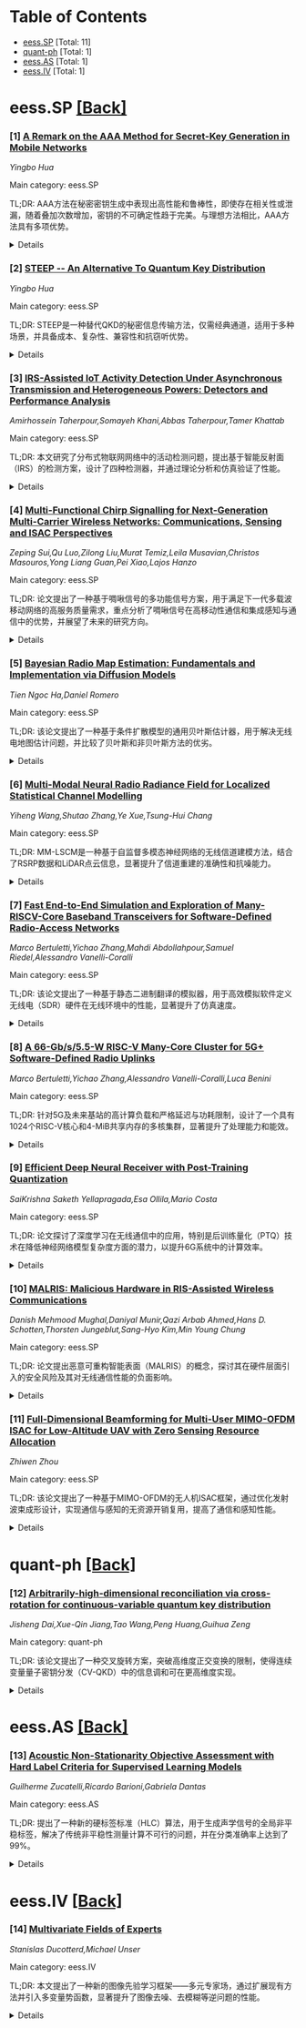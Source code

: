 <div id=toc></div>

# Table of Contents

- [eess.SP](#eess.SP) [Total: 11]
- [quant-ph](#quant-ph) [Total: 1]
- [eess.AS](#eess.AS) [Total: 1]
- [eess.IV](#eess.IV) [Total: 1]


<div id='eess.SP'></div>

# eess.SP [[Back]](#toc)

### [1] [A Remark on the AAA Method for Secret-Key Generation in Mobile Networks](https://arxiv.org/abs/2508.05801)
*Yingbo Hua*

Main category: eess.SP

TL;DR: AAA方法在秘密密钥生成中表现出高性能和鲁棒性，即使存在相关性或泄漏，随着叠加次数增加，密钥的不可确定性趋于完美。与理想方法相比，AAA方法具有多项优势。


<details>
  <summary>Details</summary>
Motivation: 研究AAA方法在秘密密钥生成中的性能，尤其是在存在相关性和泄漏情况下的鲁棒性，并与理想方法进行对比。

Method: 通过理论分析展示AAA方法的性能，比较其与基于互易信道估计的理想方法。

Result: AAA方法在叠加次数趋于无穷时，密钥不可确定性趋于完美，且相比理想方法具有优势。

Conclusion: AAA方法在秘密密钥生成中具有高性能、鲁棒性和实际优势。

Abstract: A broadly applicable method for secret-key generation is named for its
accumulative, adaptable and additive (AAA) properties. This paper first shows a
robustness of its performance. Namely, even if there is an inter correlation or
a leakage caused intra correlation among the superimposed packets, provided
there is a nonzero probability for each packet to be missed in full or in part
by Eve, then the equivocation of the key generated by the AAA method always
becomes perfect as the number of superpositions becomes infinite. Also shown in
this paper is a comparison between the AAA method and an ideal method based on
reciprocal channel estimation, which reveals several advantages of the AAA
method.

</details>


### [2] [STEEP -- An Alternative To Quantum Key Distribution](https://arxiv.org/abs/2508.05882)
*Yingbo Hua*

Main category: eess.SP

TL;DR: STEEP是一种替代QKD的秘密信息传输方法，仅需经典通道，适用于多种场景，并具备成本、复杂性、兼容性和抗窃听优势。


<details>
  <summary>Details</summary>
Motivation: 研究STEEP的目的是提供一种无需量子通道的秘密信息传输方案，以解决QKD对量子通道的需求及其带来的成本和复杂性。

Method: STEEP通过回响加密探针实现秘密信息传输，仅依赖经典或非量子通道。

Result: 研究表明，STEEP在许多实际场景（如空中信道或海底光缆）中能提供足够的保密率，支持一次性密码本加密。

Conclusion: STEEP在成本、复杂性、兼容性和抗窃听能力方面优于QKD，是一种有潜力的替代方案。

Abstract: Secret-message transmission by echoing encrypted probes (STEEP) is discussed
as an alternative to quantum key distribution (QKD). The former only needs
classic or non-quantum channels while the latter needs both quantum and classic
channels for secret-key generation. STEEP is shown to yield a secrecy rate
sufficient for one-time pads encryption in many practical situations including
in-air channels or undersea optical cables. Other advantages of STEEP over QKD
include cost, complexity, compatibility, and robustness against constant
eavesdropping.

</details>


### [3] [IRS-Assisted IoT Activity Detection Under Asynchronous Transmission and Heterogeneous Powers: Detectors and Performance Analysis](https://arxiv.org/abs/2508.05959)
*Amirhossein Taherpour,Somayeh Khani,Abbas Taherpour,Tamer Khattab*

Main category: eess.SP

TL;DR: 本文研究了分布式物联网网络中的活动检测问题，提出基于智能反射面（IRS）的检测方案，设计了四种检测器，并通过理论分析和仿真验证了性能。


<details>
  <summary>Details</summary>
Motivation: 解决物联网网络中设备异步传输和异构功率导致的活动检测难题，并探索IRS在提升检测可靠性中的作用。

Method: 将检测问题建模为二元假设检验，开发了四种检测器（包括最优检测器和三种计算高效检测器），并推导了检测概率和虚警概率的闭式表达式。

Result: 通过仿真验证了理论分析结果，并评估了天线数、样本数、用户数和IRS单元数等关键参数对检测性能的影响。

Conclusion: 该框架在理论最优性和实现实用性之间取得了平衡，为6G系统中的IRS辅助物联网网络提供了可扩展的解决方案。

Abstract: This paper addresses the problem of activity detection in distributed
Internet of Things (IoT) networks, where devices employ asynchronous
transmissions with heterogeneous power levels to report their local
observations. The system leverages an intelligent reflecting surface (IRS) to
enhance detection reliability, with optional incorporation of a direct
line-of-sight (LoS) path. We formulate the detection problem as a binary
hypothesis test and develop four detectors: an optimal detector alongside three
computationally efficient detectors designed for practical scenarios with
different levels of prior knowledge about noise variance, channel state
information, and device transmit powers. For each detector, we derive
closed-form expressions for both detection and false alarm probabilities,
establishing theoretical performance benchmarks. Extensive simulations validate
our analytical results and systematically evaluate the impact of key system
parameters including the number of antennas, samples, users, and IRS elements
on detection performance. The proposed framework effectively bridges
theoretical optimality with implementation practicality, providing a scalable
solution for IRS-assisted IoT networks in emerging 6G systems.

</details>


### [4] [Multi-Functional Chirp Signalling for Next-Generation Multi-Carrier Wireless Networks: Communications, Sensing and ISAC Perspectives](https://arxiv.org/abs/2508.06022)
*Zeping Sui,Qu Luo,Zilong Liu,Murat Temiz,Leila Musavian,Christos Masouros,Yong Liang Guan,Pei Xiao,Lajos Hanzo*

Main category: eess.SP

TL;DR: 论文提出了一种基于啁啾信号的多功能信号方案，用于满足下一代多载波移动网络的高服务质量需求，重点分析了啁啾信号在高移动性通信和集成感知与通信中的优势，并展望了未来的研究方向。


<details>
  <summary>Details</summary>
Motivation: 下一代多载波移动网络对服务质量的要求越来越高，需要设计高效、灵活、可靠的信号方案以应对复杂的无线环境。啁啾信号因其在双选择性信道中的鲁棒性而成为一种有潜力的候选方案。

Method: 研究采用了啁啾信号序列（如Zadoff-Chu序列）与波形（如啁啾扩频和频率调制连续波雷达）的结合，提出了一个多功能的啁啾多载波波形框架。同时，还考虑了从FMCW到仿射频分复用（AFDM）等多种啁啾波形。

Result: 研究表明，基于啁啾信号的波形能够支持可靠的高移动性通信和集成感知与通信（ISAC），展现出显著的优势。

Conclusion: 论文总结了啁啾信号在多载波移动网络中的应用潜力，并提出了未来啁啾信号设计的几个新兴研究方向。

Abstract: To meet the increasingly demanding quality-of-service requirements of the
next-generation multi-carrier mobile networks, it is essential to design
multi-functional signalling schemes facilitating efficient, flexible, and
reliable communication and sensing in complex wireless environments. As a
compelling candidate, we advocate chirp signalling, beneficially amalgamating
sequences (e.g., Zadoff-Chu sequences) with waveforms (e.g., chirp spread
spectrum and frequency-modulated continuous wave (FMCW) radar), given their
resilience against doubly selective channels. Besides chirp sequences, a wide
range of chirp waveforms is considered, ranging from FMCW to affine
frequency-division multiplexing (AFDM), to create a promising chirp
multicarrier waveform. This study also highlights the advantages of such
waveforms in supporting reliable high-mobility communications, plus integrated
sensing and communications (ISAC). Finally, we outline several emerging
research directions for chirp signalling designs.

</details>


### [5] [Bayesian Radio Map Estimation: Fundamentals and Implementation via Diffusion Models](https://arxiv.org/abs/2508.06037)
*Tien Ngoc Ha,Daniel Romero*

Main category: eess.SP

TL;DR: 该论文提出了一种基于条件扩散模型的通用贝叶斯估计器，用于解决无线电地图估计问题，并比较了贝叶斯和非贝叶斯方法的优劣。


<details>
  <summary>Details</summary>
Motivation: 现有的大多数无线电地图估计（RME）方法采用非贝叶斯视角，而贝叶斯方法主要关注地图本身的估计。本文旨在提出一种更通用的贝叶斯框架，以确定给定测量后的地图后验分布。

Method: 论文提出了一种基于条件扩散模型的通用贝叶斯估计器，能够处理不确定性并支持标准贝叶斯估计。同时，通过仅训练功率估计，实现对任意地图功能的最小均方误差估计。

Result: 通过分析和数值对比，论文确定了贝叶斯方法在特定情况下的优势。

Conclusion: 论文表明，贝叶斯方法在不确定性处理和功能估计方面具有优势，并提供了通用解决方案。

Abstract: Radio map estimation (RME) is the problem of inferring the value of a certain
metric (e.g. signal power) across an area of interest given a collection of
measurements. While most works tackle this problem from a purely non-Bayesian
perspective, some Bayesian estimators have been proposed. However, the latter
focus on estimating the map itself, the Bayesian standpoint is adopted mainly
to exploit prior information or to capture uncertainty. This paper pursues a
more general formulation, where the goal is to determine the posterior
distribution of the map given the measurements. Besides handling uncertainty
and allowing standard Bayesian estimates, solving this problem is seen to
enable minimum mean square error estimation of arbitrary map functionals (e.g.
capacity, bit error rate, or coverage area to name a few) while training only
for power estimation. A general Bayesian estimator is proposed based on
conditional diffusion models and both the Bayesian and non-Bayesian paradigms
are compared analytically and numerically to determine when the Bayesian
approach is preferable.

</details>


### [6] [Multi-Modal Neural Radio Radiance Field for Localized Statistical Channel Modelling](https://arxiv.org/abs/2508.06054)
*Yiheng Wang,Shutao Zhang,Ye Xue,Tsung-Hui Chang*

Main category: eess.SP

TL;DR: MM-LSCM是一种基于自监督多模态神经网络的无线信道建模方法，结合了RSRP数据和LiDAR点云信息，显著提升了信道重建的准确性和抗噪能力。


<details>
  <summary>Details</summary>
Motivation: 传统LSCM方法仅依赖RSRP数据，无法充分建模影响信号传播的环境结构，限制了网络优化的效果。

Method: 提出一种双分支神经网络架构，整合RSRP和LiDAR点云数据，利用基于体积渲染的多模态合成和环境障碍对齐，并通过自监督训练避免高成本标注数据。

Result: 实验结果显示，MM-LSCM在信道重建准确性和抗噪能力上远超传统方法。

Conclusion: MM-LSCM为现实无线网络优化提供了一种高效且经济的解决方案。

Abstract: This paper presents MM-LSCM, a self-supervised multi-modal neural radio
radiance field framework for localized statistical channel modeling (LSCM) for
next-generation network optimization. Traditional LSCM methods rely solely on
RSRP data, limiting their ability to model environmental structures that affect
signal propagation. To address this, we propose a dual-branch neural
architecture that integrates RSRP data and LiDAR point cloud information,
enhancing spatial awareness and predictive accuracy. MM-LSCM leverages
volume-rendering-based multi-modal synthesis to align radio propagation with
environmental obstacles and employs a self-supervised training approach,
eliminating the need for costly labeled data. Experimental results demonstrate
that MM-LSCM significantly outperforms conventional methods in channel
reconstruction accuracy and robustness to noise, making it a promising solution
for real-world wireless network optimization.

</details>


### [7] [Fast End-to-End Simulation and Exploration of Many-RISCV-Core Baseband Transceivers for Software-Defined Radio-Access Networks](https://arxiv.org/abs/2508.06141)
*Marco Bertuletti,Yichao Zhang,Mahdi Abdollahpour,Samuel Riedel,Alessandro Vanelli-Coralli*

Main category: eess.SP

TL;DR: 该论文提出了一种基于静态二进制翻译的模拟器，用于高效模拟软件定义无线电（SDR）硬件在无线环境中的性能，显著提升了仿真速度。


<details>
  <summary>Details</summary>
Motivation: 随着无线带宽需求的快速增长，需要高性能基带处理基础设施来支持不断演进的无线标准和技术。

Method: 作者提出了一种结合静态二进制翻译和快速近似时序模型的模拟器，并与无线信道模型耦合，用于模拟1024个RISC-V核心集群上最关键的物理层函数。

Result: 该框架在单线程上模拟5G OFDM符号检测时间为9.5秒至3分钟（比RTL模拟快三个数量级），并可并行扩展到128线程，速度提升73-121倍。

Conclusion: 该设计框架能够高效验证SDR硬件功能并分析端到端性能，为高性能基带处理提供支持。

Abstract: The fast-rising demand for wireless bandwidth requires rapid evolution of
high-performance baseband processing infrastructure. Programmable many-core
processors for software-defined radio (SDR) have emerged as high-performance
baseband processing engines, offering the flexibility required to capture
evolving wireless standards and technologies. This trend must be supported by a
design framework enabling functional validation and end-to-end performance
analysis of SDR hardware within realistic radio environment models. We propose
a static binary translation based simulator augmented with a fast, approximate
timing model of the hardware and coupled to wireless channel models to simulate
the most performance-critical physical layer functions implemented in software
on a many (1024) RISC-V cores cluster customized for SDR. Our framework
simulates the detection of a 5G OFDM-symbol on a server-class processor in
9.5s-3min, on a single thread, depending on the input MIMO size (three orders
of magnitude faster than RTL simulation). The simulation is easily parallelized
to 128 threads with 73-121x speedup compared to a single thread.

</details>


### [8] [A 66-Gb/s/5.5-W RISC-V Many-Core Cluster for 5G+ Software-Defined Radio Uplinks](https://arxiv.org/abs/2508.06176)
*Marco Bertuletti,Yichao Zhang,Alessandro Vanelli-Coralli,Luca Benini*

Main category: eess.SP

TL;DR: 针对5G及未来基站的高计算负载和严格延迟与功耗限制，设计了一个具有1024个RISC-V核心和4-MiB共享内存的多核集群，显著提升了处理能力和能效。


<details>
  <summary>Details</summary>
Motivation: 5G及未来基站面临物理层计算负载增加、延迟和功耗受限的挑战，同时需要高度的可编程性和可重构性以支持快速部署和标准演进。

Method: 采用1024个简化的RISC-V核心，配备领域特定的浮点扩展和4-MiB共享内存，为5G物理上行共享信道（PUSCH）提供软件定义处理能力。

Result: 吞吐量比现有ASIPs高10倍，能效达2-41 Gb/s/W，PUSCH处理在1.7 ms内完成，功耗低于6 W，能效为12 Gb/s/W。

Conclusion: 设计的多核集群在5G基站处理中表现优异，满足了高吞吐量和能效需求，适用于快速发展的5G标准。

Abstract: Following the scale-up of new radio (NR) complexity in 5G and beyond, the
physical layer's computing load on base stations is increasing under a strictly
constrained latency and power budget; base stations must process > 20-Gb/s
uplink wireless data rate on the fly, in < 10 W. At the same time, the
programmability and reconfigurability of base station components are the key
requirements; it reduces the time and cost of new networks' deployment, it
lowers the acceptance threshold for industry players to enter the market, and
it ensures return on investments in a fast-paced evolution of standards. In
this article, we present the design of a many-core cluster for 5G and beyond
base station processing. Our design features 1024, streamlined RISC-V cores
with domain-specific FP extensions, and 4-MiB shared memory. It provides the
necessary computational capabilities for software-defined processing of the
lower physical layer of 5G physical uplink shared channel (PUSCH), satisfying
high-end throughput requirements (66 Gb/s for a transition time interval (TTI),
9.4-302 Gb/s depending on the processing stage). The throughput metrics for the
implemented functions are ten times higher than in state-of-the-art (SoTA)
application-specific instruction processors (ASIPs). The energy efficiency on
key NR kernels (2-41 Gb/s/W), measured at 800 MHz, 25 {\deg}C, and 0.8 V, on a
placed and routed instance in 12-nm CMOS technology, is competitive with SoTA
architectures. The PUSCH processing runs end-to-end on a single cluster in 1.7
ms, at <6-W average power consumption, achieving 12 Gb/s/W.

</details>


### [9] [Efficient Deep Neural Receiver with Post-Training Quantization](https://arxiv.org/abs/2508.06275)
*SaiKrishna Saketh Yellapragada,Esa Ollila,Mario Costa*

Main category: eess.SP

TL;DR: 论文探讨了深度学习在无线通信中的应用，特别是后训练量化（PTQ）技术在降低神经网络模型复杂度方面的潜力，以提升6G系统中的计算效率。


<details>
  <summary>Details</summary>
Motivation: 由于深度学习在无线通信中的优越性能，尤其是在块错误率（BLER）方面的显著提升，但其高计算复杂性和资源需求限制了在边缘系统中的应用。因此，需要高效的技术如PTQ来满足5G和6G的实时处理需求。

Method: 采用对称均匀量化方法，对神经接收器应用逐张量（per-tensor）和逐通道（per-channel）的后训练量化（PTQ），以降低模型的位宽度，从而提升计算效率。

Result: 8位逐通道量化保持了与全精度模型相当的BLER性能，而4位量化显示出潜力，但需要进一步优化以实现目标BLER水平。

Conclusion: 超低位宽PTQ在6G系统中部署高效神经接收器方面具有显著潜力，能够平衡性能与计算资源需求。

Abstract: Deep learning has recently garnered significant interest in wireless
communications due to its superior performance compared to traditional
model-based algorithms. Deep convolutional neural networks (CNNs) have
demonstrated notable improvements in block error rate (BLER) under various
channel models and mobility scenarios. However, the high computational
complexity and resource demands of deep CNNs pose challenges for deployment in
resource-constrained edge systems. The 3rd Generation Partnership Project
(3GPP) Release 20 highlights the pivotal role of artificial intelligence (AI)
integration in enabling advanced radio-access networks for 6G systems. The hard
real-time processing demands of 5G and 6G require efficient techniques such as
post-training quantization (PTQ), quantization-aware training (QAT), pruning,
and hybrid approaches to meet latency requirements. In this paper, we focus on
PTQ to reduce model complexity by lowering the bit-width of weights, thereby
enhancing computational efficiency. Our analysis employs symmetric uniform
quantization, applying both per-tensor and per-channel PTQ to a neural receiver
achieving performance comparable to full-precision models. Specifically, 8-bit
per-channel quantization maintains BLER performance with minimal degradation,
while 4-bit quantization shows great promise but requires further optimization
to achieve target BLER levels. These results highlight the potential of
ultra-low bitwidth PTQ for efficient neural receiver deployment in 6G systems.

</details>


### [10] [MALRIS: Malicious Hardware in RIS-Assisted Wireless Communications](https://arxiv.org/abs/2508.06340)
*Danish Mehmood Mughal,Daniyal Munir,Qazi Arbab Ahmed,Hans D. Schotten,Thorsten Jungeblut,Sang-Hyo Kim,Min Young Chung*

Main category: eess.SP

TL;DR: 论文提出恶意可重构智能表面（MALRIS）的概念，探讨其在硬件层面引入的安全风险及其对无线通信性能的负面影响。


<details>
  <summary>Details</summary>
Motivation: 揭示可重构智能表面（RIS）在被动操作下可能因硬件被篡改或恶意控制而引发的安全威胁，以提高未来无线网络的安全性和可信度。

Method: 通过建模两种典型攻击（功率分割和单元分割），在仿真环境中评估其对RIS辅助系统的性能影响。

Result: 仿真结果表明，即使硬件部分被攻陷，也会显著降低误码率、吞吐量和保密性等关键性能指标。

Conclusion: 研究强调了硬件安全的重要性，呼吁在部署RIS时加强安全防护措施。

Abstract: Reconfigurable intelligent surfaces (RIS) enhance wireless communication by
dynamically shaping the propagation environment, but their integration
introduces hardware-level security risks. This paper presents the concept of
Malicious RIS (MALRIS), where compromised components behave adversarially, even
under passive operation. The focus of this work is on practical threats such as
manufacturing time tampering, malicious firmware, and partial element control.
Two representative attacks, power-splitting and element-splitting, are modeled
to assess their impact. Simulations in a RIS-assisted system reveal that even a
limited hardware compromise can significantly degrade performance metrics such
as bit error rate, throughput, and secrecy metrics. By exposing this overlooked
threat surface, this work aims to promote awareness and support secure,
trustworthy RIS deployment in future wireless networks.

</details>


### [11] [Full-Dimensional Beamforming for Multi-User MIMO-OFDM ISAC for Low-Altitude UAV with Zero Sensing Resource Allocation](https://arxiv.org/abs/2508.06428)
*Zhiwen Zhou*

Main category: eess.SP

TL;DR: 该论文提出了一种基于MIMO-OFDM的无人机ISAC框架，通过优化发射波束成形设计，实现通信与感知的无资源开销复用，提高了通信和感知性能。


<details>
  <summary>Details</summary>
Motivation: 无人机在低空经济中具有广泛应用，但传统ISAC系统由于专用感知资源分配导致通信效率低下，亟需一种高效的无资源开销感知方案。

Method: 提出了一种MIMO-OFDM-ISAC框架，通过设计满足通信和感知需求的波束成形，并引入低复杂度目标搜索与超分辨率感知算法。

Result: 仿真结果显示，该框架显著提升了通信总速率和感知性能（分辨率、无模糊范围和准确性）。

Conclusion: 该研究为未来支持低空无人机的ISAC系统提供了一种高效解决方案，具有实际应用潜力。

Abstract: Low-altitude unmanned aerial vehicles (UAVs) are expected to play an
important role for low-altitude economy with a wide range of applications like
precise agriculture, aerial delivery and surveillance. Integrated sensing and
communication (ISAC) is a key technology to enable the large-scale deployment
and routine usage of UAVs by providing both communication and sensing services
efficiently. For UAV ISAC systems, as UAV often acts as both a communication
user equipment (UE) and a sensing target, traditional ISAC systems that usually
allocate dedicated TF resources for sensing are inefficient due to the severe
degradation of communication spectral efficiency. To address this issue, in
this paper, we propose a novel multiple-input multiple-output (MIMO) orthogonal
frequency division multiplexing (OFDM)-based ISAC framework for UAVs that
eliminates the need for dedicated sensing TF resources, achieving zero TF
sensing overhead. By designing the transmit beamforming to meet the
requirements for both communication and sensing tasks, our proposed approach
enables the communication TF resources to be fully reused for sensing, thereby
enhancing both the communication sum rate and the sensing performance in terms
of resolution, unambiguous range, and accuracy. Additionally, we introduce a
low-complexity target searching beamforming algorithm and a two-stage
super-resolution sensing algorithm, which ensure efficient implementation.
Simulation results demonstrate that the proposed MIMO-OFDM-ISAC framework not
only improves the communication sum rate but also outperforms traditional ISAC
systems in sensing performance, making it a promising solution for future ISAC
systems to support low-altitude UAVs.

</details>


<div id='quant-ph'></div>

# quant-ph [[Back]](#toc)

### [12] [Arbitrarily-high-dimensional reconciliation via cross-rotation for continuous-variable quantum key distribution](https://arxiv.org/abs/2508.06338)
*Jisheng Dai,Xue-Qin Jiang,Tao Wang,Peng Huang,Guihua Zeng*

Main category: quant-ph

TL;DR: 该论文提出了一种交叉旋转方案，突破高维度正交变换的限制，使得连续变量量子密钥分发（CV-QKD）中的信息调和可在更高维度实现。


<details>
  <summary>Details</summary>
Motivation: 过去十年中，由于缺乏高维度正交变换的闭合形式，连续变量量子密钥分发的最大调和效率被限制在8维度，这限制了传输距离的提升。

Method: 通过将字符串向量重塑为矩阵形式，并对其列和行应用正交变换，以交叉方式增加调和维度，同时显著减少经典信道上的通信开销。

Result: 仿真结果表明，64维交叉旋转接近理论上限，成为实际应用的推荐选择。

Conclusion: 交叉旋转方案成功解决了高维度调和的问题，提升了CV-QKD的性能，尤其在64维时表现最佳。

Abstract: Multidimensional rotation serves as a powerful tool for enhancing information
reconciliation and extending the transmission distance in continuous-variable
quantum key distribution (CV-QKD). However, the lack of closed-form orthogonal
transformations for high-dimensional rotations has limited the maximum
reconciliation efficiency to channels with 8 dimensions over the past decade.
This paper presents a cross-rotation scheme to overcome this limitation and
enable reconciliation in arbitrarily high dimensions, constrained to even
multiples of 8. The key treatment involves reshaping the string vector into
matrix form and applying orthogonal transformations to its columns and rows in
a cross manner, thereby increasing the reconciliation dimension by one order
per cross-rotation while significantly reducing the communication overhead over
the classical channel. A rigorous performance analysis is also presented from
the perspective of achievable sum-rate. Simulation results demonstrate that
64-dimensional cross-rotation nearly approaches the upper bound, making it a
recommended choice for practical implementations.

</details>


<div id='eess.AS'></div>

# eess.AS [[Back]](#toc)

### [13] [Acoustic Non-Stationarity Objective Assessment with Hard Label Criteria for Supervised Learning Models](https://arxiv.org/abs/2508.06405)
*Guilherme Zucatelli,Ricardo Barioni,Gabriela Dantas*

Main category: eess.AS

TL;DR: 提出了一种新的硬标签标准（HLC）算法，用于生成声学信号的全局非平稳标签，解决了传统非平稳性测量计算不可行的问题，并在分类准确率上达到了99%。


<details>
  <summary>Details</summary>
Motivation: 传统的非平稳性测量方法资源密集且难以实时处理，限制了实际应用。

Method: 提出了HLC算法和基于HLC的声学非平稳性评估网络（NANSA），利用监督学习策略训练平稳性估计器。

Result: NANSA模型在分类准确率上优于竞争对手，达到99%，同时解决了传统方法的计算不可行性问题。

Conclusion: HLC和NANSA为声学信号的非平稳性评估提供了高效且准确的解决方案。

Abstract: Objective non-stationarity measures are resource intensive and impose
critical limitations for real-time processing solutions. In this paper, a novel
Hard Label Criteria (HLC) algorithm is proposed to generate a global
non-stationarity label for acoustic signals, enabling supervised learning
strategies to be trained as stationarity estimators. The HLC is first evaluated
on state-of-the-art general-purpose acoustic models, demonstrating that these
models encode stationarity information. Furthermore, the first-of-its-kind
HLC-based Network for Acoustic Non-Stationarity Assessment (NANSA) is proposed.
NANSA models outperform competing approaches, achieving up to 99\%
classification accuracy, while solving the computational infeasibility of
traditional objective measures.

</details>


<div id='eess.IV'></div>

# eess.IV [[Back]](#toc)

### [14] [Multivariate Fields of Experts](https://arxiv.org/abs/2508.06490)
*Stanislas Ducotterd,Michael Unser*

Main category: eess.IV

TL;DR: 本文提出了一种新的图像先验学习框架——多元专家场，通过扩展现有方法并引入多变量势函数，显著提升了图像去噪、去模糊等逆问题的性能。


<details>
  <summary>Details</summary>
Motivation: 现有专家场方法在图像先验学习中表现有限，本文旨在通过多变量势函数提升其性能，同时保持模型的高效性和可解释性。

Method: 采用基于Moreau包络的ℓ∞范数构造多变量势函数，扩展了传统专家场方法的框架。

Result: 在图像去噪、去模糊等多个逆问题上表现优于单变量模型，接近深度学习方法，同时计算更快、参数更少、数据需求更低。

Conclusion: 多元专家场是一种高效、可解释的图像先验学习方法，其性能接近深度学习模型，但计算成本更低。

Abstract: We introduce the multivariate fields of experts, a new framework for the
learning of image priors. Our model generalizes existing fields of experts
methods by incorporating multivariate potential functions constructed via
Moreau envelopes of the $\ell_\infty$-norm. We demonstrate the effectiveness of
our proposal across a range of inverse problems that include image denoising,
deblurring, compressed-sensing magnetic-resonance imaging, and computed
tomography. The proposed approach outperforms comparable univariate models and
achieves performance close to that of deep-learning-based regularizers while
being significantly faster, requiring fewer parameters, and being trained on
substantially fewer data. In addition, our model retains a relatively high
level of interpretability due to its structured design.

</details>
